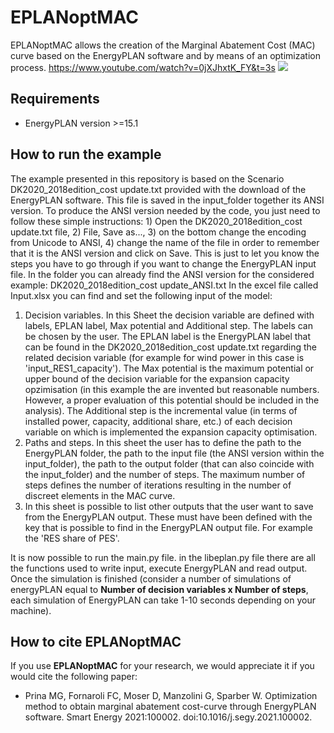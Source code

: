 # EPLANoptMAC #
EPLANoptMAC allows the creation of the Marginal Abatement Cost (MAC) curve based on the EnergyPLAN software and by means of an optimization process. https://www.youtube.com/watch?v=0jXJhxtK_FY&t=3s
![](MAC.gif)

## Requirements ##
- EnergyPLAN version >=15.1

## How to run the example ##
The example presented in this repository is based on the Scenario DK2020_2018edition_cost update.txt provided with the download of the EnergyPLAN software. This file is saved in the input_folder together its ANSI version. To produce the ANSI version needed by the code, you just need to follow these simple instructions: 1) Open the DK2020_2018edition_cost update.txt file, 2) File, Save as..., 3) on the bottom change the encoding from Unicode to ANSI, 4) change the name of the file in order to remember that it is the ANSI version and click on Save. This is just to let you know the steps you have to go through if you want to change the EnergyPLAN input file. In the folder you can already find the ANSI version for the considered example: DK2020_2018edition_cost update_ANSI.txt
In the excel file called Input.xlsx you can find and set the following input of the model:
1) Decision variables. In this Sheet the decision variable are defined with labels, EPLAN label, Max potential and Additional step. The labels can be chosen by the user. The EPLAN label is the EnergyPLAN label that can be found in the DK2020_2018edition_cost update.txt regarding the related decision variable (for example for wind power in this case is 'input_RES1_capacity'). The Max potential is the maximum potential or upper bound of the decision variable for the expansion capacity opzimisation (in this example the are invented but reasonable numbers. However, a proper evaluation of this potential should be included in the analysis). The Additional step is the incremental value (in terms of installed power, capacity, additional share, etc.) of each decision variable on which is implemented the expansion capacity optimisation. 
2) Paths and steps. In this sheet the user has to define the path to the EnergyPLAN folder, the path to the input file (the ANSI version within the input_folder), the path to the output folder (that can also coincide with the input_folder) and the number of steps. The maximum number of steps defines the number of iterations resulting in the number of discreet elements in the MAC curve.
3) In this sheet is possible to list other outputs that the user want to save from the EnergyPLAN output. These must have been defined with the key that is possible to find in the EnergyPLAN output file. For example the 'RES share of PES'. 

It is now possible to run the main.py file. in the libeplan.py file there are all the functions used to write input, execute EnergyPLAN and read output.
Once the simulation is finished (consider a number of simulations of energyPLAN equal to **Number of decision variables x Number of steps**, each simulation of EnergyPLAN can take 1-10 seconds depending on your machine). 

## How to cite EPLANoptMAC ##
If you use **EPLANoptMAC** for your research, we would appreciate it if you would cite the following paper:
* Prina MG, Fornaroli FC, Moser D, Manzolini G, Sparber W. Optimization method to obtain marginal abatement cost-curve through EnergyPLAN software. Smart Energy 2021:100002. doi:10.1016/j.segy.2021.100002.
